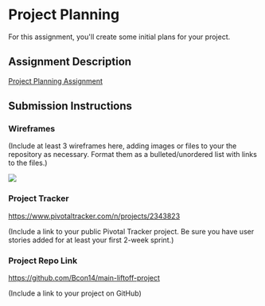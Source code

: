 # Project Planning
For this assignment, you'll create some initial plans for your project.

## Assignment Description
[Project Planning Assignment](https://education.launchcode.org/liftoff/assignments/planning/)

## Submission Instructions

### Wireframes

(Include at least 3 wireframes here, adding images or files to your the repository as necessary. Format them as a bulleted/unordered list with links to the files.)

![](https://balsamiq.cloud/s6ryc59/poar2n/rAB35)


### Project Tracker

https://www.pivotaltracker.com/n/projects/2343823

(Include a link to your public Pivotal Tracker project. Be sure you have user stories added for at least your first 2-week sprint.)

### Project Repo Link

https://github.com/Bcon14/main-liftoff-project

(Include a link to your project on GitHub)
